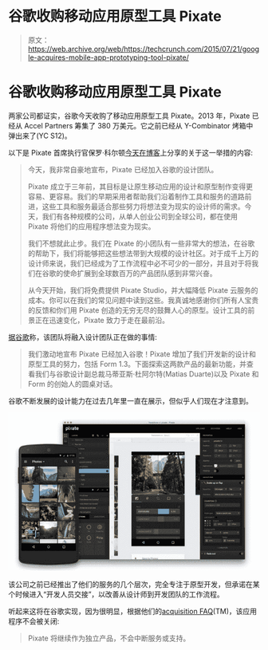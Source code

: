 # 谷歌收购移动应用原型工具 Pixate 

> 原文：<https://web.archive.org/web/https://techcrunch.com/2015/07/21/google-acquires-mobile-app-prototyping-tool-pixate/>

# 谷歌收购移动应用原型工具 Pixate

两家公司都证实，谷歌今天收购了移动应用原型工具 Pixate。2013 年，Pixate 已经从 Accel Partners 筹集了 380 万美元。它之前已经从 Y-Combinator 烤箱中弹出来了(YC S12)。

以下是 Pixate 首席执行官保罗·科尔顿[今天在博客](https://web.archive.org/web/20230228185445/http://blog.pixate.com/post/124673189563/google)上分享的关于这一举措的内容:

> 今天，我非常自豪地宣布，Pixate 已经加入谷歌的设计团队。
> 
> Pixate 成立于三年前，其目标是让原生移动应用的设计和原型制作变得更容易、更容易。我们的早期采用者帮助我们沿着制作工具和服务的道路前进，这些工具和服务最适合那些努力将想法变为现实的设计师的需求。今天，我们有各种规模的公司，从单人创业公司到全球公司，都在使用 Pixate 将他们的应用程序想法变为现实。
> 
> 我们不想就此止步。我们在 Pixate 的小团队有一些非常大的想法，在谷歌的帮助下，我们将能够把这些想法带到大规模的设计社区。对于成千上万的设计师来说，我们已经成为了工作流程中必不可少的一部分，并且对于将我们在谷歌的使命扩展到全球数百万的产品团队感到非常兴奋。
> 
> 从今天开始，我们将免费提供 Pixate Studio，并大幅降低 Pixate 云服务的成本。你可以在我们的常见问题中读到这些。我真诚地感谢你们所有人宝贵的反馈和你们用 Pixate 创造的无穷无尽的鼓舞人心的原型。设计工具的前景正在迅速变化，Pixate 致力于走在最前沿。

[据谷歌](https://web.archive.org/web/20230228185445/https://www.google.com/design/articles/introducing-pixate-and-form-1-3/)称，该团队将融入设计团队正在做的事情:

> 我们激动地宣布 Pixate 已经加入谷歌！Pixate 增加了我们开发新的设计和原型工具的努力，包括 Form 1.3。下面探索这两款产品的最新功能，并查看我们与谷歌设计副总裁马蒂亚斯·杜阿尔特(Matias Duarte)以及 Pixate 和 Form 的创始人的圆桌对话。

谷歌不断发展的设计能力在过去几年里一直在展示，但似乎人们现在才注意到。

![Screen Shot 2015-07-21 at 10.28.39 AM](img/513b7cc16f1b7f4265be07eefa03874d.png)

该公司之前已经推出了他们的服务的几个层次，完全专注于原型开发，但承诺在某个时候进入“开发人员交接”，以改善从设计师到开发团队的工作流程。

听起来这将在谷歌实现，因为很明显，根据他们的[acquisition FAQ](https://web.archive.org/web/20230228185445/http://www.pixate.com/pixate-google-faq/)(TM)，该应用程序不会被关闭:

> Pixate 将继续作为独立产品，不会中断服务或支持。